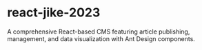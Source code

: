 # react-jike-2023
A comprehensive React-based CMS featuring article publishing, management, and data visualization with Ant Design components.
